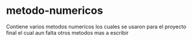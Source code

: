 # metodo-numericos
Contiene varios metodos numericos los cuales se usaron para el proyecto final el cual aun falta otros metodos mas a escribir
